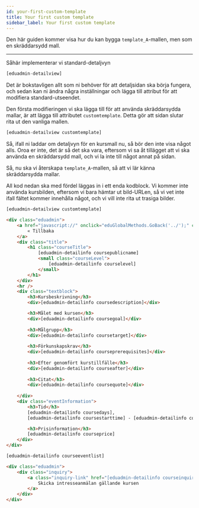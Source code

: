 ```yaml
---
id: your-first-custom-template
title: Your first custom template
sidebar_label: Your first custom template
---
```


Den här guiden kommer visa hur du kan bygga `template_A`-mallen, men som en skräddarsydd mall.

---

Såhär implementerar vi standard-detaljvyn

```php
[eduadmin-detailview]
```

Det är bokstavligen allt som ni behöver för att detaljsidan ska börja fungera,
och sedan kan ni ändra några inställningar och lägga till attribut för att modifiera standard-utseendet.

Den första modifieringen vi ska lägga till för att använda skräddarsydda mallar,
är att lägga till attributet `customtemplate`. Detta gör att sidan slutar rita ut den vanliga mallen.

```php
[eduadmin-detailview customtemplate]
```

Så, ifall ni laddar om detaljvyn för en kursmall nu, så bör den inte visa något alls.
Oroa er inte, det är så det ska vara, eftersom vi sa åt tillägget att vi ska använda en skräddarsydd mall,
och vi la inte till något annat på sidan.

Så, nu ska vi återskapa `template_A`-mallen, så att vi lär känna skräddarsydda mallar.


All kod nedan ska med fördel läggas in i ett enda kodblock.
Vi kommer inte använda kursbilden, eftersom vi bara hämtar ut bild-URLen,
så vi vet inte ifall fältet kommer innehålla något, och vi vill inte rita ut trasiga bilder.

```html
[eduadmin-detailview customtemplate]

<div class="eduadmin">
    <a href="javascript://" onclick="eduGlobalMethods.GoBack('../');" class="backLink">
        « Tillbaka
    </a>
    <div class="title">
        <h1 class="courseTitle">
            [eduadmin-detailinfo coursepublicname]
            <small class="courseLevel">
                [eduadmin-detailinfo courselevel]
            </small>
        </h1>
    </div>
    <hr />
    <div class="textblock">
        <h3>Kursbeskrivning</h3>
        <div>[eduadmin-detailinfo coursedescription]</div>

        <h3>Målet med kursen</h3>
        <div>[eduadmin-detailinfo coursegoal]</div>
  
        <h3>Målgrupp</h3>
        <div>[eduadmin-detailinfo coursetarget]</div>
  
        <h3>Förkunskapskrav</h3>
        <div>[eduadmin-detailinfo courseprerequisites]</div>
  
        <h3>Efter genomfört kurstillfälle</h3>
        <div>[eduadmin-detailinfo courseafter]</div>
  
        <h3>Citat</h3>
        <div>[eduadmin-detailinfo coursequote]</div>
  
    </div>
    <div class="eventInformation">
        <h3>Tid</h3>
        [eduadmin-detailinfo coursedays], 
        [eduadmin-detailinfo coursestarttime] - [eduadmin-detailinfo courseendtime]

        <h3>Prisinformation</h3>
        [eduadmin-detailinfo courseprice]
    </div>
</div>

[eduadmin-detailinfo courseeventlist]

<div class="eduadmin">
    <div class="inquiry">
        <a class="inquiry-link" href="[eduadmin-detailinfo courseinquiryurl]">
            Skicka intresseanmälan gällande kursen
        </a>
    </div>
</div>
```
